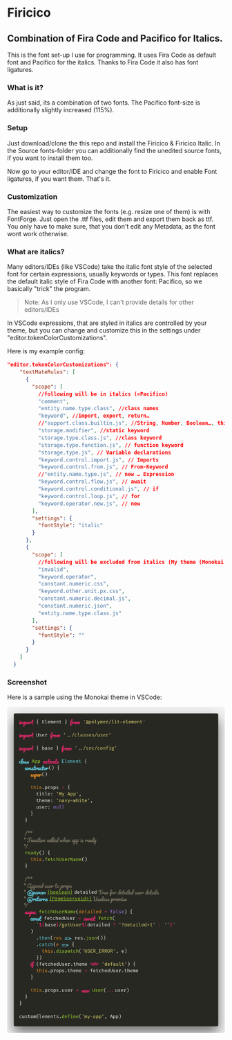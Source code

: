 # Firicico
## Combination of Fira Code and Pacifico for Italics.

This is the font set-up I use for programming. It uses Fira Code as default font and Pacifico for the italics. Thanks to Fira Code it also has font ligatures.

### What is it?
As just said, its a combination of two fonts. The Pacifico font-size is additionally slightly increased (115%).

### Setup

Just download/clone the this repo and install the Firicico & Firicico Italic. In the Source fonts-folder you can additionally find the unedited source fonts, if you want to install them too.

Now go to your editor/IDE and change the font to Firicico and enable Font ligatures, if you want them. That's it.

### Customization
The easiest way to customize the fonts (e.g. resize one of them) is with FontForge. Just open the .ttf files, edit them and export them back as ttf. You only have to make sure, that you don't edit any Metadata, as the font wont work otherwise.

### What are italics?

Many editors/IDEs (like VSCode) take the italic font style of the selected font for certain expressions, usually keywords or types. This font replaces the default italic style of Fira Code with another font: Pacifico, so we basically "trick" the program.

> Note: As I only use VSCode, I can't provide details for other editors/IDEs

In VSCode expressions, that are styled in italics are controlled by your theme, but you can change and customize this in the settings under "editor.tokenColorCustomizations".

Here is my example config:

```json
"editor.tokenColorCustomizations": {
    "textMateRules": [
      {
        "scope": [
          //following will be in italics (=Pacifico)
          "comment",
          "entity.name.type.class", //class names
          "keyword", //import, export, return…
          //"support.class.builtin.js", //String, Number, Boolean…, this, super
          "storage.modifier", //static keyword
          "storage.type.class.js", //class keyword
          "storage.type.function.js", // function keyword
          "storage.type.js", // Variable declarations
          "keyword.control.import.js", // Imports
          "keyword.control.from.js", // From-Keyword
          //"entity.name.type.js", // new … Expression
          "keyword.control.flow.js", // await
          "keyword.control.conditional.js", // if
          "keyword.control.loop.js", // for
          "keyword.operator.new.js", // new
        ],
        "settings": {
          "fontStyle": "italic"
        }
      },
      {
        "scope": [
          //following will be excluded from italics (My theme (Monokai dark) has some defaults I don't want to be in italics)
          "invalid",
          "keyword.operator",
          "constant.numeric.css",
          "keyword.other.unit.px.css",
          "constant.numeric.decimal.js",
          "constant.numeric.json",
          "entity.name.type.class.js"
        ],
        "settings": {
          "fontStyle": ""
        }
      }
    ]
  }
```

### Screenshot
Here is a sample using the Monokai theme in VSCode:

<img src="./code.png">
